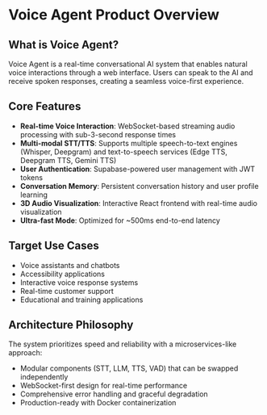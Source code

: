 # Voice Agent Product Overview

## What is Voice Agent?

Voice Agent is a real-time conversational AI system that enables natural voice interactions through a web interface. Users can speak to the AI and receive spoken responses, creating a seamless voice-first experience.

## Core Features

- **Real-time Voice Interaction**: WebSocket-based streaming audio processing with sub-3-second response times
- **Multi-modal STT/TTS**: Supports multiple speech-to-text engines (Whisper, Deepgram) and text-to-speech services (Edge TTS, Deepgram TTS, Gemini TTS)
- **User Authentication**: Supabase-powered user management with JWT tokens
- **Conversation Memory**: Persistent conversation history and user profile learning
- **3D Audio Visualization**: Interactive React frontend with real-time audio visualization
- **Ultra-fast Mode**: Optimized for ~500ms end-to-end latency

## Target Use Cases

- Voice assistants and chatbots
- Accessibility applications
- Interactive voice response systems
- Real-time customer support
- Educational and training applications

## Architecture Philosophy

The system prioritizes speed and reliability with a microservices-like approach:
- Modular components (STT, LLM, TTS, VAD) that can be swapped independently
- WebSocket-first design for real-time performance
- Comprehensive error handling and graceful degradation
- Production-ready with Docker containerization